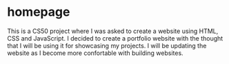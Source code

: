 # homepage
This is a CS50 project where I was asked to create a website using HTML, CSS and JavaScript. 
I decided to create a portfolio website with the thought that I will be using it for showcasing my projects.
I will be updating the website as I become more confortable with building websites.
